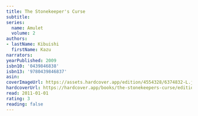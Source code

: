 ```yaml
---
title: The Stonekeeper's Curse
subtitle:
series:
  name: Amulet
  volume: 2
authors:
- lastName: Kibuishi
  firstName: Kazu
narrators:
yearPublished: 2009
isbn10: '0439846838'
isbn13: '9780439846837'
asin:
coverImageUrl: https://assets.hardcover.app/edition/4554328/6374832-L.jpg
hardcoverUrl: https://hardcover.app/books/the-stonekeepers-curse/editions/4554328
read: 2011-01-01
rating: 3
reading: false
---
```

